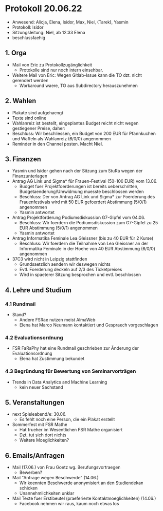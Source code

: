 ---
---

# Protokoll 20.06.22

* Anwesend: Alicja, Elena, Isidor, Max, Niel, (Tarek), Yasmin
* Protokoll: Isidor
* Sitzungsleitung: Niel, ab 12:33 Elena
* beschlussfaehig

## 1. Orga

* Mail von Eric zu Protokollzugänglichkeit
  * Protokolle sind nur noch intern einsehbar.
* Weitere Mail von Eric: Wegen Gitlab-Issue kann die TO dzt. nicht gerendert werden
  * Workaround waere, TO aus Subdirectory herauszunehmen

## 2. Wahlen 

* Plakate sind aufgehaengt
* Texte sind online
* Wahlanreiz ist bestellt, eingeplantes Budget reicht nicht wegen gestiegener Preise, daher:
* Beschluss: Wir beschliessen, ein Budget von 200 EUR für Pfannkuchen und Waffeln als Wahlanreiz (6/0/0) angenommen
* Reminder in den Channel posten. Macht Niel.

## 3. Finanzen

* Yasmin und Isidor gehen nach der Sitzung zum StuRa wegen der Finanzunterlagen
* Antrag AG Link und Sigma\* für Frauen-Festival (50-100 EUR) vom 13.06.
  * Budget fuer Projektfoerderungen ist bereits ueberschritten, Budgetaenderung/Umwidmung muesste beschlossen werden
  * Beschluss: Der von Antrag AG Link und Sigma\* zur Foerderung des Frauenfestivals wird mit 50 EUR gefoerdert
     Abstimmung (5/0/1) angenommen
  * Yasmin antwortet
* Antrag Projektförderung Podiumsdiskussion G7-Gipfel vom 04.06.
  * Beschluss: Wir foerdern die Podiumsdiskussion zum G7-Gipfel zu 25 EUR
     Abstimmung (5/0/1) angenommen 
  * Yasmin antwortet
* Antrag Informatika Feminale Lea Gleissner (bis zu 40 EUR für 2 Kurse)
  * Beschluss: Wir foerdern die Teilnahme von Lea Gleissner an der Informatika Feminale in der Hoehe von 40 EUR
     Abstimmung (6/0/0) angenommen
* 37C3 wird nicht in Leipzig stattfinden 
  * Grundsaetzlich aendern wir deswegen nichts
  * Evtl. Foerderung deckeln auf 2/3 des Ticketpreises
  * Wird in spaeterer Sitzung besprochen und evtl. beschlossen

## 4. Lehre und Studium

### 4.1 Rundmail
* Stand?
  * Andere FSRae nutzen meist AlmaWeb
  * Elena hat Marco Neumann kontaktiert und Gespraech vorgeschlagen

### 4.2 Evaluationsordnung
* FSR FaRaPhy hat eine Rundmail geschrieben zur Änderung der Evaluationsordnung
  * Elena hat Zustimmung bekundet

### 4.3 Begründung für Bewertung von Seminarvorträgen
* Trends in Data Analytics and Machine Learning
  * kein neuer Sachstand

## 5. Veranstaltungen
* next Spieleabend/e: 30.06.
  * Es fehlt noch eine Person, die ein Plakat erstellt
* Sommerfest mit FSR Mathe
  * Hat frueher im Wesentlichen FSR Mathe organisiert
  * Dzt. tut sich dort nichts
  * Weitere Moeglichkeiten?

## 6. Emails/Anfragen
* Mail (17.06.) von Frau Goetz wg. Berufungsvortraegen
  * Bewerben?
* Mail "Anfrage wegen Beschwerde" (14.06.)
  * Wir koennten Beschwerde anonymisiert an den Studiendekan schicken
  * Unannehmlichkeiten unklar
* Mail Texte fuer Erstibeutel (praeferierte Kontaktmoeglichkeiten) (14.06.)
  * Facebook nehmen wir raus, kaum noch etwas los
